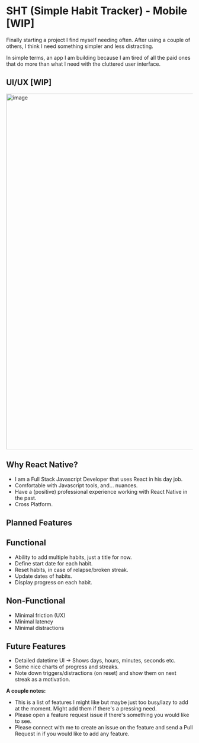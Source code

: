 # SHT (Simple Habit Tracker) - Mobile [WIP]

Finally starting a project I find myself needing often. After using a couple of others, I think I need something simpler and less distracting.

In simple terms, an app I am building because I am tired of all the paid ones that do more than what I need with the cluttered user interface.

## UI/UX [WIP]

<img width="961" alt="image" src="https://user-images.githubusercontent.com/36787866/200117794-f825e2fb-528f-45bc-95c2-09a28f5d9fba.png">

## Why React Native?

- I am a Full Stack Javascript Developer that uses React in his day job.
- Comfortable with Javascript tools, and... nuances.
- Have a (positive) professional experience working with React Native in the past.
- Cross Platform.

## Planned Features

## Functional

- Ability to add multiple habits, just a title for now.
- Define start date for each habit.
- Reset habits, in case of relapse/broken streak.
- Update dates of habits.
- Display progress on each habit.

## Non-Functional

- Minimal friction (UX)
- Minimal latency
- Minimal distractions

## Future Features

- Detailed datetime UI -> Shows days, hours, minutes, seconds etc.
- Some nice charts of progress and streaks.
- Note down triggers/distractions (on reset) and show them on next streak as a motivation.

**A couple notes:**

- This is a list of features I might like but maybe just too busy/lazy to add at the moment. Might add them if there's a pressing need.
- Please open a feature request issue if there's something you would like to see.
- Please connect with me to create an issue on the feature and send a Pull Request in if you would like to add any feature.
